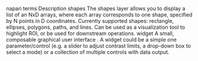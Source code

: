 napari terms	Description
shapes	The shapes layer allows you to display a list of an NxD arrays, where each array corresponds to one shape, specified by N points in D coordinates. Currently supported shapes: rectangle, ellipses, polygons, paths, and lines. Can be used as a visualization tool to highlight ROI, or be used for downstream operations.
widget	A small, composable graphical user interface . A widget could be a simple one parameter/control (e.g. a slider to adjust contrast limits, a drop-down box to select a mode) or a collection of multiple controls with data output.
